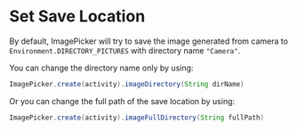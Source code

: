 # Set Save Location

By default, ImagePicker will try to save the image generated from camera to `Environment.DIRECTORY_PICTURES` with directory name `"Camera"`. 

You can change the directory name only by using:

```java
ImagePicker.create(activity).imageDirectory(String dirName)
``` 

Or you can change the full path of the save location by using:

```java
ImagePicker.create(activity).imageFullDirectory(String fullPath)
```
